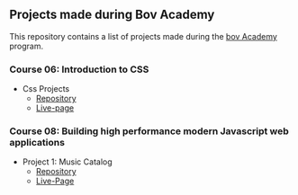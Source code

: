 ## Projects made during Bov Academy



This repository contains a list of projects made during the [bov Academy](https://bovacademy.com) program.



### Course 06: Introduction to CSS



* Css Projects
    * [Repository](/CSS-projects/)
    * [Live-page](http://gabrieleromeo.github.io/Bov-Projects/CSS-projects/index.html)



### Course 08: Building high performance modern Javascript web applications



* Project 1: Music Catalog
  * [Repository](Course-08-Building-high-performance-modern-javascript-web-applications/chapter-08-Frontend-Datastore/music-catalog)
  * [Live-Page](http://gabrieleromeo.github.io/Bov-Projects/Course-08-Building-high-performance-modern-javascript-web-applications/chapter-08-Frontend-Datastore/music-catalog)
